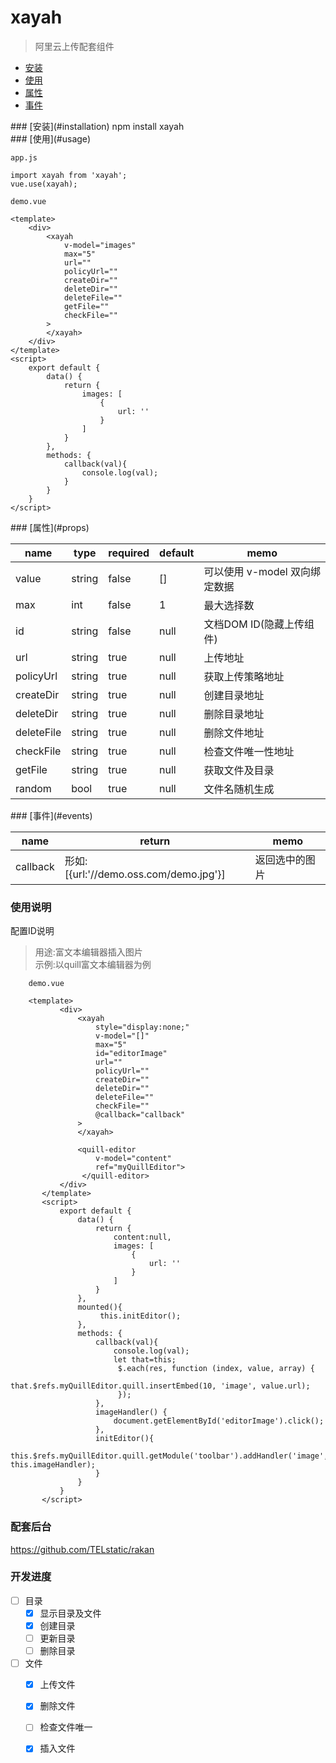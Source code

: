 # xayah

> 阿里云上传配套组件

* [安装](#installation)
* [使用](#usage)
* [属性](#props)
* [事件](#events)

<div id="installation"></div>
### [安装](#installation)
    npm install xayah

<div id="usage"></div>
### [使用](#usage)
    
    app.js
    
    import xayah from 'xayah';
    vue.use(xayah);
 
    demo.vue
     
    <template>
        <div>
            <xayah
                v-model="images"
                max="5"
                url=""
                policyUrl=""
                createDir=""
                deleteDir=""
                deleteFile=""
                getFile=""
                checkFile=""
            >
            </xayah>
        </div>
    </template>
    <script>
        export default {
            data() {
                return {
                    images: [
                        {
                            url: ''
                        }
                    ]
                }
            },
            methods: {
                callback(val){
                    console.log(val);
                }
            }
        }
    </script>
 
 
<div id="props"></div>
### [属性](#props)

 | name       | type   |required  |default|memo  |
 | -------    | ----   |--------  |------|-------|
 | value      | string | false    | []   | 可以使用 v-model 双向绑定数据|
 | max        | int    | false    | 1    | 最大选择数|
 | id         | string | false    | null | 文档DOM ID(隐藏上传组件)|
 | url        | string | true     | null | 上传地址|
 | policyUrl  | string | true     | null | 获取上传策略地址|
 | createDir  | string | true     | null | 创建目录地址|
 | deleteDir  | string | true     | null | 删除目录地址|
 | deleteFile | string | true     | null | 删除文件地址|
 | checkFile  | string | true     | null | 检查文件唯一性地址|
 | getFile    | string | true     | null | 获取文件及目录  |
 | random    | bool | true     | null | 文件名随机生成  |


<div id="events"></div>
### [事件](#events)
 
 | name       | return |memo  |   
 | --- | ----- | ------|
 | callback   | 形如:\[\{url:'//demo.oss.com/demo.jpg'\}\]  | 返回选中的图片| 
 
### 使用说明

配置ID说明
>用途:富文本编辑器插入图片       
>示例:以quill富文本编辑器为例

        demo.vue
         
        <template>
               <div>
                   <xayah
                       style="display:none;"
                       v-model="[]"
                       max="5"
                       id="editorImage"
                       url=""
                       policyUrl=""
                       createDir=""
                       deleteDir=""
                       deleteFile=""
                       checkFile=""
                       @callback="callback"
                   >
                   </xayah>
                   
                   <quill-editor
                       v-model="content"
                       ref="myQuillEditor">
                    </quill-editor>
               </div>
           </template>
           <script>
               export default {
                   data() {
                       return {
                           content:null,
                           images: [
                               {
                                   url: ''
                               }
                           ]
                       }
                   },
                   mounted(){
                        this.initEditor();                    
                   },
                   methods: {
                       callback(val){
                           console.log(val);
                           let that=this;
                            $.each(res, function (index, value, array) {
                               that.$refs.myQuillEditor.quill.insertEmbed(10, 'image', value.url);
                            });
                       },
                       imageHandler() {
                           document.getElementById('editorImage').click();
                       },
                       initEditor(){
                            this.$refs.myQuillEditor.quill.getModule('toolbar').addHandler('image', this.imageHandler);
                       }
                   }
               }
           </script> 
    
### 配套后台
  
  https://github.com/TELstatic/rakan

### 开发进度

- [ ] 目录
    - [x] 显示目录及文件
    - [x] 创建目录
    - [ ] 更新目录
    - [ ] 删除目录
- [ ] 文件
    - [x] 上传文件
    - [x] 删除文件
    - [ ] 检查文件唯一
    - [x] 插入文件
 
 
 